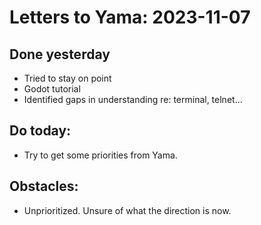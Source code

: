 # Letters to Yama: 2023-11-07

## Done yesterday
- Tried to stay on point
- Godot tutorial
- Identified gaps in understanding re: terminal, telnet...

## Do today:
- Try to get some priorities from Yama.

## Obstacles:
- Unprioritized. Unsure of what the direction is now.
